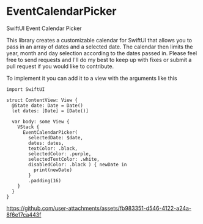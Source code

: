 # EventCalendarPicker
SwiftUI Event Calendar Picker

This library creates a customizable calendar for SwiftUI that allows you to pass in an array of dates and a selected date.  The calendar then limits the year, month and day selection according to the dates passed in.  Please feel free to send requests and I'll do my best to keep up with fixes or submit a pull request if you would like to contribute.

To implement it you can add it to a view with the arguments like this

```
import SwiftUI

struct ContentView: View {
  @State date: Date = Date()
  let dates: [Date] = [Date()]

  var body: some View {
    VStack {
      EventCalendarPicker(
        selectedDate: $date,
        dates: dates,
        textColor: .black,
        selectedColor: .purple,
        selectedTextColor: .white,
        disabledColor: .black ) { newDate in
          print(newDate)
        }
        .padding(16)
    }
  }
}
```


https://github.com/user-attachments/assets/fb983351-d546-4122-a24a-8f6e17ca443f

